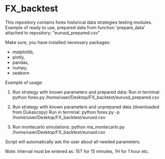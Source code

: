 # FX_backtest
This repository contains forex historical data strategies testing modules.
Example of ready to use, prepared data from function 'prepare_data' attached to repository: "eurusd_prepared.csv" 

Make sure, you have installed necessary packages:
- matplotlib,
- plotly,
- pandas,
- numpy,
- seaborn

Example of usage:
1. Run strategy with known parameters and prepared data:
Run in terminal:
python forex.py /home/user/Desktop/FX_backtest/eurusd_prepared.csv

2. Run strategy with known parameters and unprepared data (downloaded from Dukascopy)
Run in terminal:
python forex.py -p /home/user/Desktop/FX_backtest/eurusd.csv

3. Run montecarlo simulations:
python ma_montecarlo.py /home/user/Desktop/FX_backtest/eurusd.csv

Script will automatically ask the user about all needed parameters.

Note:
Interval must be entered as: 15T for 15 minutes, 1H for 1 hour etc. 



